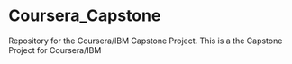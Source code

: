 # Coursera_Capstone
Repository for the Coursera/IBM Capstone Project.
This is a the Capstone Project for Coursera/IBM
